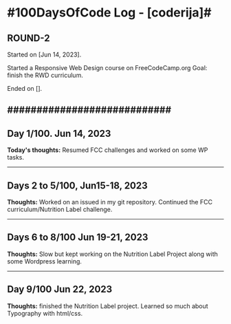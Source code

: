 # #100DaysOfCode Log - [coderija]# #

## ROUND-2 ##

Started on [Jun 14, 2023].

Started a Responsive Web Design course on FreeCodeCamp.org
Goal: finish the RWD curriculum.

Ended on [].

## ############################ ##

## Day 1/100. Jun 14, 2023 ###

**Today's thoughts:**
Resumed FCC challenges and worked on some WP tasks.
________________________________

## Days 2 to 5/100, Jun15-18, 2023 ### 

**Thoughts:**
Worked on an issued in my git repository. Continued the FCC curriculum/Nutrition Label challenge.
________________________________

## Days  6 to 8/100 Jun 19-21, 2023 ###

**Thoughts:**
Slow but kept working on the Nutrition Label Project along with some Wordpress learning.
________________________________

## Day 9/100 Jun 22, 2023 ###

**Thoughts:**
finished the Nutrition Label project.
Learned so much about Typography with html/css.
